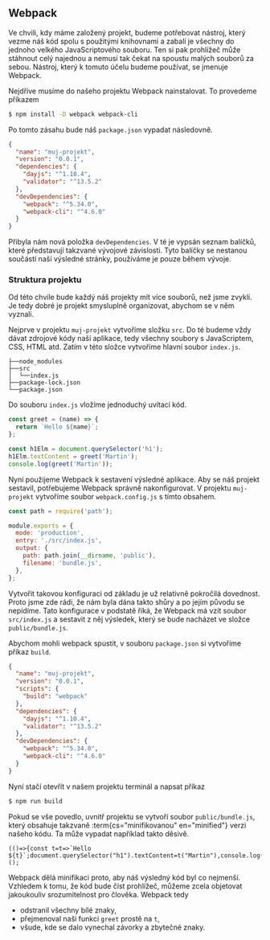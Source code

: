 ## Webpack

Ve chvili, kdy máme založený projekt, budeme potřebovat nástroj, který vezme náš kód spolu s použitými knihovnami a zabalí je všechny do jednoho velkého JavaScriptového souboru. Ten si pak prohlížeč může stáhnout celý najednou a nemusí tak čekat na spoustu malých souborů za sebou. Nástroj, který k tomuto účelu budeme používat, se jmenuje Webpack.

Nejdříve musíme do našeho projektu Webpack nainstalovat. To provedeme příkazem

```sh
$ npm install -D webpack webpack-cli
```

Po tomto zásahu bude náš `package.json` vypadat následovně.

```json
{
  "name": "muj-projekt",
  "version": "0.0.1",
  "dependencies": {
    "dayjs": "^1.10.4",
    "validator": "^13.5.2"
  },
  "devDependencies": {
    "webpack": "^5.34.0",
    "webpack-cli": "^4.6.0"
  }
}
```

Přibyla nám nová položka `devDependencies`. V té je vypsán seznam balíčků, které představují takzvané vývojové závislosti. Tyto balíčky se nestanou součástí naší výsledné stránky, používáme je pouze během vývoje.

### Struktura projektu

Od této chvíle bude každý náš projekty mít více souborů, než jsme zvyklí. Je tedy dobré je projekt smysluplně organizovat, abychom se v něm vyznali.

Nejprve v projektu `muj-projekt` vytvoříme složku `src`. Do té budeme vždy dávat zdrojové kódy naší aplikace, tedy všechny soubory s JavaScriptem, CSS, HTML atd. Zatím v této složce vytvoříme hlavní soubor `index.js`.

```
├──node_modules
├──src
│  └──index.js
├──package-lock.json
└──package.json
```

Do souboru `index.js` vložíme jednoduchý uvítací kód.

```js
const greet = (name) => {
  return `Hello ${name}`;
};

const h1Elm = document.querySelector('h1');
h1Elm.textContent = greet('Martin');
console.log(greet('Martin'));
```

Nyní použijeme Webpack k sestavení výsledné aplikace. Aby se náš projekt sestavil, potřebujeme Webpack správně nakonfigurovat. V projektu `muj-projekt` vytvoříme soubor `webpack.config.js` s tímto obsahem.

```js
const path = require('path');

module.exports = {
  mode: 'production',
  entry: './src/index.js',
  output: {
    path: path.join(__dirname, 'public'),
    filename: 'bundle.js',
  },
};
```

Vytvořit takovou konfiguraci od základu je už relativně pokročilá dovednost. Proto jsme zde rádi, že nám byla dána takto shůry a po jejím původu se nepídíme. Tato konfigurace v podstatě říká, že Webpack má vzít soubor `src/index.js` a sestavit z něj výsledek, který se bude nacházet ve složce `public/bundle.js`.

Abychom mohli webpack spustit, v souboru `package.json` si vytvoříme příkaz `build`.

```json
{
  "name": "muj-projekt",
  "version": "0.0.1",
  "scripts": {
    "build": "webpack"
  },
  "dependencies": {
    "dayjs": "^1.10.4",
    "validator": "^13.5.2"
  },
  "devDependencies": {
    "webpack": "^5.34.0",
    "webpack-cli": "^4.6.0"
  }
}
```

Nyní stačí otevřít v našem projektu terminál a napsat příkaz

```sh
$ npm run build
```

Pokud se vše povedlo, uvnitř projektu se vytvoří soubor `public/bundle.js`, který obsahuje takzvaně :term{cs="minifikovanou" en="minified"} verzi našeho kódu. Ta může vypadat například takto děsivě.

```
(()=>{const t=t=>`Hello ${t}`;document.querySelector("h1").textContent=t("Martin"),console.log(t("Martin"))})();
```

Webpack dělá minifikaci proto, aby náš výsledný kód byl co nejmenší. Vzhledem k tomu, že kód bude číst prohlížeč, můžeme zcela objetovat jakoukouliv srozumitelnost pro člověka. Webpack tedy

- odstranil všechny bílé znaky,
- přejmenoval naši funkci `greet` prostě na `t`,
- všude, kde se dalo vynechal závorky a zbytečné znaky.
